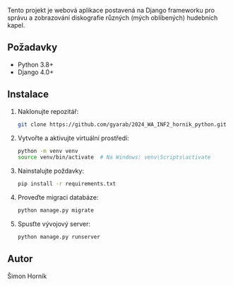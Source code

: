 

Tento projekt je webová aplikace postavená na Django frameworku pro správu a zobrazování diskografie různých (mých oblíbených) hudebních kapel.

## Požadavky

- Python 3.8+
- Django 4.0+

## Instalace

1. Naklonujte repozitář:
   ```bash
   git clone https://github.com/gyarab/2024_WA_INF2_hornik_python.git

2. Vytvořte a aktivujte virtuální prostředí:
    ```bash
    python -m venv venv
    source venv/bin/activate  # Na Windows: venv\Scripts\activate

3. Nainstalujte poždavky:
    ```bash
    pip install -r requirements.txt

4. Proveďte migraci databáze:
    ```bash
    python manage.py migrate

5. Spusťte vývojový server:
    ```bash
    python manage.py runserver

## Autor
Šimon Horník
